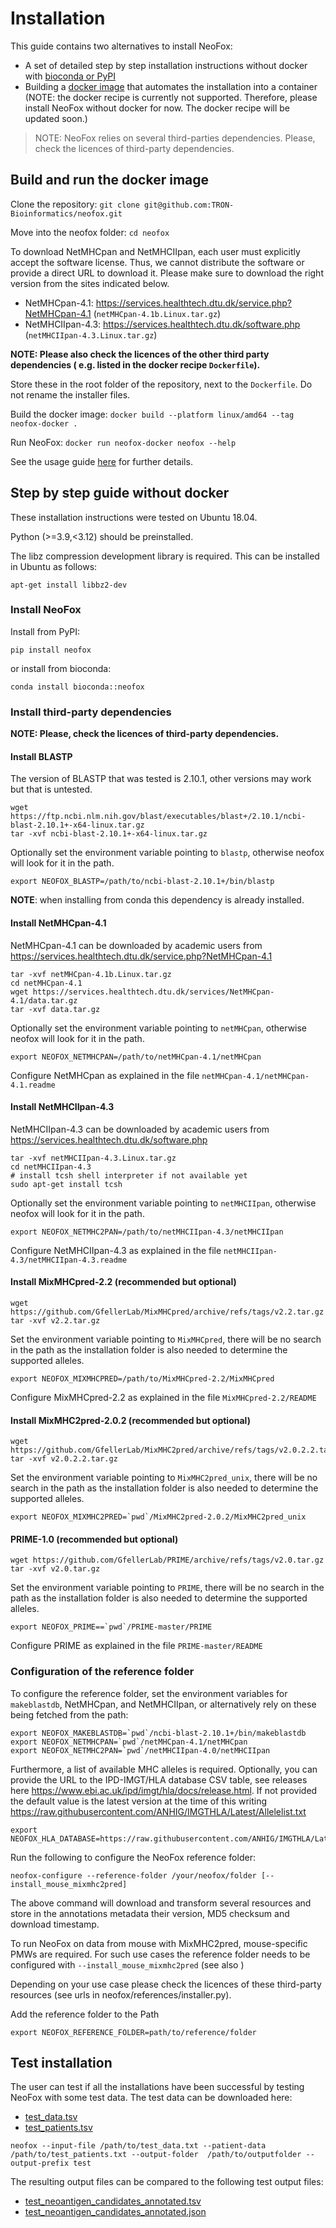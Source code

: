 # Installation

This guide contains two alternatives to install NeoFox:
- A set of detailed step by step installation instructions without docker with [bioconda or PyPI](##step-by-step-guide-without-docker)
- Building a [docker image](##build-and-run-the-docker-image) that automates the installation into a container (NOTE: the docker recipe is currently not supported. Therefore, please install NeoFox without docker for now. The docker recipe will be updated soon.)

> NOTE: NeoFox relies on several third-parties dependencies. Please, check the licences of third-party dependencies.

## Build and run the docker image

Clone the repository: `git clone git@github.com:TRON-Bioinformatics/neofox.git`

Move into the neofox folder: `cd neofox`

To download NetMHCpan and NetMHCIIpan, each user must explicitly accept the software license. Thus, we cannot
distribute the software or provide a direct URL to download it. Please make sure to download the right version from 
the sites indicated below.

- NetMHCpan-4.1: https://services.healthtech.dtu.dk/service.php?NetMHCpan-4.1 (`netMHCpan-4.1b.Linux.tar.gz`)
- NetMHCIIpan-4.3: https://services.healthtech.dtu.dk/software.php (`netMHCIIpan-4.3.Linux.tar.gz`)

**NOTE: Please also check the licences of the other third party dependencies ( e.g. listed in the docker recipe `Dockerfile`).** 

Store these in the root folder of the repository, next to the `Dockerfile`. Do not rename the installer files.

Build the docker image: `docker build --platform linux/amd64 --tag neofox-docker .`

Run NeoFox: `docker run neofox-docker neofox --help`

See the usage guide [here](03_03_usage.md) for further details.


## Step by step guide without docker

These installation instructions were tested on Ubuntu 18.04.

Python (>=3.9,<3.12) should be preinstalled.

The libz compression development library is required. This can be installed in Ubuntu as follows:
```
apt-get install libbz2-dev
```

### Install NeoFox

Install from PyPI:
```
pip install neofox
```

or install from bioconda:
```
conda install bioconda::neofox
```

### Install third-party dependencies

**NOTE: Please, check the licences of third-party dependencies.**


#### Install BLASTP

The version of BLASTP that was tested is 2.10.1, other versions may work but that is untested.
```
wget https://ftp.ncbi.nlm.nih.gov/blast/executables/blast+/2.10.1/ncbi-blast-2.10.1+-x64-linux.tar.gz
tar -xvf ncbi-blast-2.10.1+-x64-linux.tar.gz
```

Optionally set the environment variable pointing to `blastp`, otherwise neofox will look for it in the path.
```
export NEOFOX_BLASTP=/path/to/ncbi-blast-2.10.1+/bin/blastp
```

**NOTE**: when installing from conda this dependency is already installed.

#### Install NetMHCpan-4.1

NetMHCpan-4.1 can be downloaded by academic users from https://services.healthtech.dtu.dk/service.php?NetMHCpan-4.1

```
tar -xvf netMHCpan-4.1b.Linux.tar.gz
cd netMHCpan-4.1
wget https://services.healthtech.dtu.dk/services/NetMHCpan-4.1/data.tar.gz
tar -xvf data.tar.gz
```

Optionally set the environment variable pointing to `netMHCpan`, otherwise neofox will look for it in the path.
```
export NEOFOX_NETMHCPAN=/path/to/netMHCpan-4.1/netMHCpan
```

Configure NetMHCpan as explained in the file `netMHCpan-4.1/netMHCpan-4.1.readme`


#### Install NetMHCIIpan-4.3

NetMHCIIpan-4.3 can be downloaded by academic users from https://services.healthtech.dtu.dk/software.php

```
tar -xvf netMHCIIpan-4.3.Linux.tar.gz
cd netMHCIIpan-4.3
# install tcsh shell interpreter if not available yet
sudo apt-get install tcsh
```

Optionally set the environment variable pointing to `netMHCIIpan`, otherwise neofox will look for it in the path.
```
export NEOFOX_NETMHC2PAN=/path/to/netMHCIIpan-4.3/netMHCIIpan
```

Configure NetMHCIIpan-4.3 as explained in the file `netMHCIIpan-4.3/netMHCIIpan-4.3.readme`
         

#### Install MixMHCpred-2.2 (recommended but optional)

```
wget https://github.com/GfellerLab/MixMHCpred/archive/refs/tags/v2.2.tar.gz
tar -xvf v2.2.tar.gz
```

Set the environment variable pointing to `MixMHCpred`, there will be no search in the path as the installation folder
is also needed to determine the supported alleles.
```
export NEOFOX_MIXMHCPRED=/path/to/MixMHCpred-2.2/MixMHCpred
```

Configure MixMHCpred-2.2 as explained in the file `MixMHCpred-2.2/README`



#### Install MixMHC2pred-2.0.2 (recommended but optional)

```
wget https://github.com/GfellerLab/MixMHC2pred/archive/refs/tags/v2.0.2.2.tar.gz
tar -xvf v2.0.2.2.tar.gz
```

Set the environment variable pointing to `MixMHC2pred_unix`, there will be no search in the path as the installation 
folder is also needed to determine the supported alleles.
```
export NEOFOX_MIXMHC2PRED=`pwd`/MixMHC2pred-2.0.2/MixMHC2pred_unix
```

#### PRIME-1.0 (recommended but optional)

```
wget https://github.com/GfellerLab/PRIME/archive/refs/tags/v2.0.tar.gz
tar -xvf v2.0.tar.gz
```

Set the environment variable pointing to `PRIME`, there will be no search in the path as the installation folder
is also needed to determine the supported alleles.
```
export NEOFOX_PRIME==`pwd`/PRIME-master/PRIME
```

Configure PRIME as explained in the file `PRIME-master/README`

### Configuration of the reference folder 

To configure the reference folder, set the environment variables for `makeblastdb`, NetMHCpan, and NetMHCIIpan,
 or alternatively rely on these being fetched from the path:

```
export NEOFOX_MAKEBLASTDB=`pwd`/ncbi-blast-2.10.1+/bin/makeblastdb
export NEOFOX_NETMHCPAN=`pwd`/netMHCpan-4.1/netMHCpan
export NEOFOX_NETMHC2PAN=`pwd`/netMHCIIpan-4.0/netMHCIIpan
```

Furthermore, a list of available MHC alleles is required. Optionally, you can provide the URL to the IPD-IMGT/HLA database CSV table, see releases here https://www.ebi.ac.uk/ipd/imgt/hla/docs/release.html. 
If not provided the default value is the latest version at the time of this writing https://raw.githubusercontent.com/ANHIG/IMGTHLA/Latest/Allelelist.txt

```
export NEOFOX_HLA_DATABASE=https://raw.githubusercontent.com/ANHIG/IMGTHLA/Latest/Allelelist.txt
```

Run the following to configure the NeoFox reference folder:
```
neofox-configure --reference-folder /your/neofox/folder [--install_mouse_mixmhc2pred]
```


The above command will download and transform several resources and store in the annotations metadata their version, MD5 checksum and 
download timestamp. 


To run NeoFox on data from mouse with MixMHC2pred, mouse-specific PMWs are required. For such use cases the reference folder needs to be configured with `--install_mouse_mixmhc2pred` (see also )

Depending on your use case please check the licences of these third-party resources (see urls in neofox/references/installer.py). 



Add the reference folder to the Path
```
export NEOFOX_REFERENCE_FOLDER=path/to/reference/folder
```

## Test installation   

The user can test if all the installations have been successful by testing NeoFox with some test data. 
The test data can be downloaded here:

* [test_data.tsv](_static/test_data.tsv)
* [test_patients.tsv](_static/test_patients.tsv)

````commandline
neofox --input-file /path/to/test_data.txt --patient-data /path/to/test_patients.txt --output-folder  /path/to/outputfolder --output-prefix test
````

The resulting output files can be compared to the following test output files:

* [test_neoantigen_candidates_annotated.tsv](_static/test_neoantigen_candidates_annotated.tsv)
* [test_neoantigen_candidates_annotated.json](_static/test_neoantigen_candidates_annotated.json)
